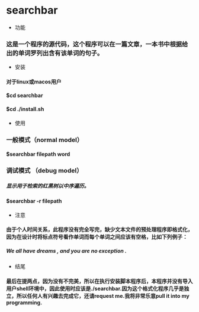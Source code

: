 #                                       searchbar
* 功能
###      这是一个程序的源代码，这个程序可以在一篇文章，一本书中根据给出的单词罗列出含有该单词的句子。
* 安装
#### 对于linux或macos用户

#### $cd searchbar

#### $cd ./install.sh

* 使用
### 一般模式（normal model）
#### $searchbar filepath word
### 调试模式 （debug model）
##### 显示用于检索的红黑树以中序遍历。
#### $searchbar -r filepath

* 注意
#### 由于个人时间关系，此程序没有完全写完，缺少文本文件的预处理程序即格式化，因为在设计时将标点符号看作单词而每个单词之间应该有空格，比如下列例子：
##### We all have dreams , and you are no exception .
* 结尾
#### 最后在提两点，因为没有不完美，所以在执行安装脚本程序后，本程序并没有导入用户shell环境中，因此使用时应该是./searchbar.因为这个格式化程序几乎是独立，所以任何人有兴趣去完成它，还请request me.我将非常乐意pull it into my programming.
